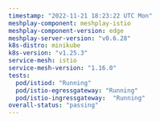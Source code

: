 ```yaml
---
timestamp: "2022-11-21 18:23:22 UTC Mon"
meshplay-component: meshplay-istio
meshplay-component-version: edge
meshplay-server-version: "v0.6.28"
k8s-distro: minikube
k8s-version: "v1.25.3"
service-mesh: istio
service-mesh-version: "1.16.0"
tests:
  pod/istiod: "Running"
  pod/istio-egressgateway: "Running"
  pod/istio-ingressgateway:  "Running"
overall-status: "passing"
---
```

